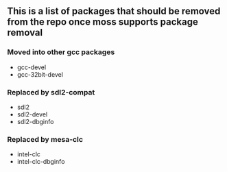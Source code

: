 ## This is a list of packages that should be removed from the repo once moss supports package removal

### Moved into other gcc packages
- gcc-devel
- gcc-32bit-devel

### Replaced by sdl2-compat
- sdl2
- sdl2-devel
- sdl2-dbginfo

### Replaced by mesa-clc
- intel-clc
- intel-clc-dbginfo
